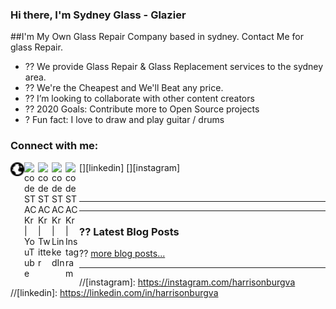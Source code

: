 ### Hi there, I'm Sydney Glass - Glazier
##I'm My Own Glass Repair Company based in sydney. Contact Me for glass Repair.

- ?? We provide Glass Repair & Glass Replacement services to the sydney area.
- ?? We're the Cheapest and We'll Beat any price.
- ?? I’m looking to collaborate with other content creators
- ?? 2020 Goals: Contribute more to Open Source projects
- ? Fun fact: I love to draw and play guitar / drums


### Connect with me:

[<img align="left" alt="codeSTACKr.com" width="22px" src="https://raw.githubusercontent.com/iconic/open-iconic/master/svg/globe.svg" />][website]
[<img align="left" alt="codeSTACKr | YouTube" width="22px" src="https://cdn.jsdelivr.net/npm/simple-icons@v3/icons/youtube.svg" />][youtube]
[<img align="left" alt="codeSTACKr | Twitter" width="22px" src="https://cdn.jsdelivr.net/npm/simple-icons@v3/icons/twitter.svg" />][twitter]
[<img align="left" alt="codeSTACKr | LinkedIn" width="22px" src="https://cdn.jsdelivr.net/npm/simple-icons@v3/icons/linkedin.svg" />][linkedin]
[<img align="left" alt="codeSTACKr | Instagram" width="22px" src="https://cdn.jsdelivr.net/npm/simple-icons@v3/icons/instagram.svg" />][instagram]

<br />

---

---

### ?? Latest Blog Posts

<!-- BLOG-POST-LIST:START -->
<!-- BLOG-POST-LIST:END -->

?? [more blog posts...](https://about.me/harrisonburg)

---


[website]: https://www.sydneyglassinstallations.com.au
[twitter]: https://twitter.com/GlassRepairssy1
[youtube]:https://www.youtube.com/channel/UC7ni0fjT1AplEWjEq01yX-g
//[instagram]: https://instagram.com/harrisonburgva
//[linkedin]: https://linkedin.com/in/harrisonburgva
